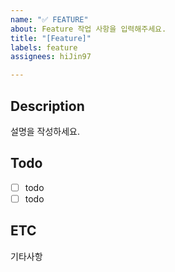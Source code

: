 ```yaml
---
name: "✅ FEATURE"
about: Feature 작업 사항을 입력해주세요.
title: "[Feature]"
labels: feature
assignees: hiJin97

---
```


## Description
설명을 작성하세요.

## Todo
- [ ] todo
- [ ] todo

## ETC
기타사항
